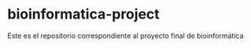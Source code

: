 # bioinformatica-project
Este es el repositorio correspondiente al proyecto final de bioinformática
